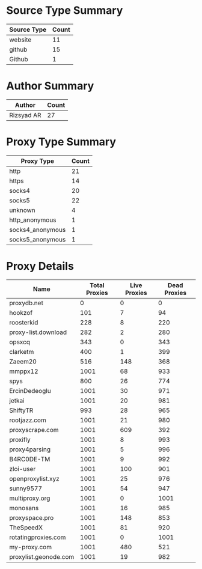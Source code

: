 # Source Type Summary

| Source Type | Count |
|-------------|-------|
| website | 11 |
| github | 15 |
| Github | 1 |


# Author Summary

| Author | Count |
|--------|-------|
| Rizsyad AR | 27 |


# Proxy Type Summary

| Proxy Type | Count |
|------------|-------|
| http | 21 |
| https | 14 |
| socks4 | 20 |
| socks5 | 22 |
| unknown | 4 |
| http_anonymous | 1 |
| socks4_anonymous | 1 |
| socks5_anonymous | 1 |


# Proxy Details

| Name | Total Proxies | Live Proxies | Dead Proxies |
|------|---------------|--------------|---------------|
| proxydb.net | 0 | 0 | 0 |
| hookzof | 101 | 7 | 94 |
| roosterkid | 228 | 8 | 220 |
| proxy-list.download | 282 | 2 | 280 |
| opsxcq | 343 | 0 | 343 |
| clarketm | 400 | 1 | 399 |
| Zaeem20 | 516 | 148 | 368 |
| mmppx12 | 1001 | 68 | 933 |
| spys | 800 | 26 | 774 |
| ErcinDedeoglu | 1001 | 30 | 971 |
| jetkai | 1001 | 20 | 981 |
| ShiftyTR | 993 | 28 | 965 |
| rootjazz.com | 1001 | 21 | 980 |
| proxyscrape.com | 1001 | 609 | 392 |
| proxifly | 1001 | 8 | 993 |
| proxy4parsing | 1001 | 5 | 996 |
| B4RC0DE-TM | 1001 | 9 | 992 |
| zloi-user | 1001 | 100 | 901 |
| openproxylist.xyz | 1001 | 25 | 976 |
| sunny9577 | 1001 | 54 | 947 |
| multiproxy.org | 1001 | 0 | 1001 |
| monosans | 1001 | 16 | 985 |
| proxyspace.pro | 1001 | 148 | 853 |
| TheSpeedX | 1001 | 81 | 920 |
| rotatingproxies.com | 1001 | 0 | 1001 |
| my-proxy.com | 1001 | 480 | 521 |
| proxylist.geonode.com | 1001 | 19 | 982 |
